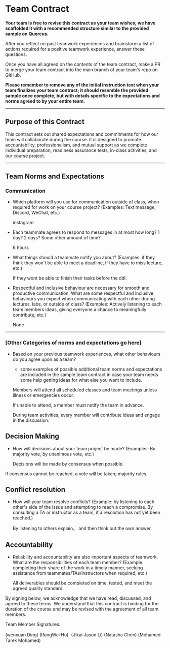 # Team Contract

**Your team is free to revise this contract as your team wishes; we have scaffolded it with a recommended structure similar to the provided sample on Quercus.**

After you reflect on past teamwork experiences and brainstorm a list of actions required for a positive teamwork experience, answer these questions.

Once you have all agreed on the contents of the team contract, make a PR to merge your team contract into the main branch of your team's repo on GitHub.

**Please remember to remove any of the initial instruction text when your team finalizes your team contract; it should resemble the provided sample once complete, but with details specific to the expectations and norms agreed to by your entire team.**

---
## Purpose of this Contract

This contract sets out shared expectations and commitments for how our team will collaborate during the course. It is designed to promote accountability, professionalism, and mutual support as we complete individual preparation, readiness assurance tests, in-class activities, and our course project.

---
## Team Norms and Expectations

### Communication

* Which platform will you use for communication outside of class, when required for work on your course project? (Examples: Text message, Discord, WeChat, etc.)


    instagram

* Each teammate agrees to respond to messages in at most how long? 1 day? 2 days? Some other amount of time?


    6 hours

* What things should a teammate notify you about? (Examples: if they think they won't be able to meet a deadline, if they have to miss lecture, etc.)


    If they wont be able to finish their tasks before the ddl.    

* Respectful and inclusive behaviour are necessary for smooth and productive communication. What are some respectful and inclusive behaviours you expect when communicating with each other during lectures, labs, or outside of class? (Examples: Actively listening to each team members ideas, giving everyone a chance to meaningfully contribute, etc.)


    None

---

### [Other Categories of norms and expectations go here]

* Based on your previous teamwork experiences, what other behaviours do you agree upon as a team?
    - some examples of possible additional team norms and expectations are included in the sample team contract in case your team needs some help getting ideas for what else you want to include.


    Members will attend all scheduled classes and team meetings unless illness or emergencies occur.

    If unable to attend, a member must notify the team in advance.

    During team activities, every member will contribute ideas and engage in the discussion.

## Decision Making

* How will decisions about your team project be made? (Examples: By majority vote, by unanimous vote, etc.)


    Decisions will be made by consensus when possible.

If consensus cannot be reached, a vote will be taken; majority rules.
## Conflict resolution

* How will your team resolve conflicts? (Example: by listening to each other's side of the issue and attempting to reach a compromise. By consulting a TA or instructor as a team, if a resolution has not yet been reached.)

  By listening to others explain， and then think out the own answer.

## Accountability

* Reliability and accountability are also important aspects of teamwork. What are the responsibilities of each team member? (Example: completing their share of the work in a timely manner, seeking assistance from teammates/TAs/instructors when required, etc.)


    All deliverables should be completed on time, tested, and meet the agreed quality standard.



By signing below, we acknowledge that we have read, discussed, and agreed to these terms. We understand that this contract is binding for the duration of the course and may be revised with the agreement of all team members.

Team Member Signatures:

(wenxuan Ding) (RongWei Hu)（Jikai Jason Li) (Natasha Chen) (Mohamed Tarek Mohamed)
